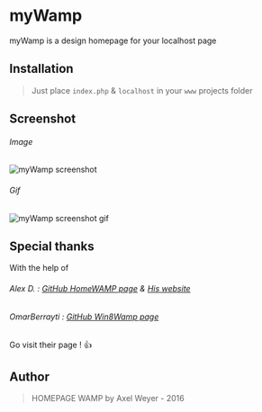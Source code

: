 # myWamp
myWamp is a design homepage for your localhost page


## Installation
> Just place `index.php` & `localhost` in your `www` projects folder

## Screenshot
###### Image
![myWamp screenshot](http://img15.hostingpics.net/pics/480017screenshot.png)

###### Gif
![myWamp screenshot gif](http://img15.hostingpics.net/pics/224440screenshot.gif)

## Special thanks
With the help of
###### Alex D. : [GitHub HomeWAMP page](https://github.com/Alex-D/HomeWAMP) & [His website](http://alex-d.fr/)
###### OmarBerrayti : [GitHub Win8Wamp page](https://github.com/OmarBerrayti/Win8Wamp)
Go visit their page ! :+1:

## Author
> HOMEPAGE WAMP by Axel Weyer - 2016
